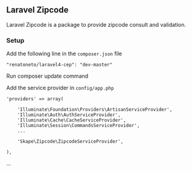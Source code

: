 ## Laravel Zipcode

Laravel Zipcode is a package to provide zipcode consult and validation.

### Setup

Add the following line in the `composer.json` file

    "renatoneto/laravel4-cep": "dev-master"

Run composer update command

Add the service provider in `config/app.php`

    'providers' => array(

        'Illuminate\Foundation\Providers\ArtisanServiceProvider',
        'Illuminate\Auth\AuthServiceProvider',
        'Illuminate\Cache\CacheServiceProvider',
        'Illuminate\Session\CommandsServiceProvider',
        ...

        'Skape\Zipcode\ZipcodeServiceProvider',

    ),

...